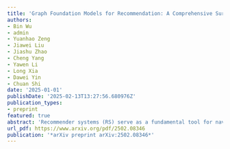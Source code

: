 ```yaml
---
title: 'Graph Foundation Models for Recommendation: A Comprehensive Survey'
authors:
- Bin Wu
- admin
- Yuanhao Zeng
- Jiawei Liu
- Jiashu Zhao
- Cheng Yang
- Yawen Li
- Long Xia
- Dawei Yin
- Chuan Shi
date: '2025-01-01'
publishDate: '2025-02-13T13:27:56.680976Z'
publication_types:
- preprint
featured: true
abstract: 'Recommender systems (RS) serve as a fundamental tool for navigating the vast expanse of online information, with deep learning advancements playing an increasingly important role in improving ranking accuracy. Among these, graph neural networks (GNNs) excel at extracting higher-order structural information, while large language models (LLMs) are designed to process and comprehend natural language, making both approaches highly effective and widely adopted. Recent research has focused on graph foundation models (GFMs), which integrate the strengths of GNNs and LLMs to model complex RS problems more efficiently by leveraging the graph-based structure of user-item relationships alongside textual understanding. In this survey, we provide a comprehensive overview of GFM-based RS technologies by introducing a clear taxonomy of current approaches, diving into methodological details, and highlighting key challenges and future directions. By synthesizing recent advancements, we aim to offer valuable insights into the evolving landscape of GFM-based recommender systems.'
url_pdf: https://www.arxiv.org/pdf/2502.08346
publication: '*arXiv preprint arXiv:2502.08346*'
---
```


